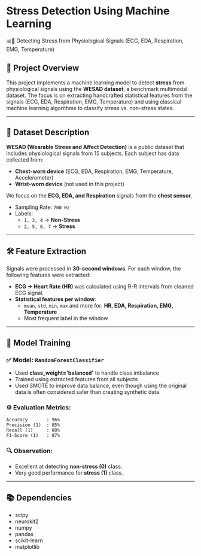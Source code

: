 # Stress Detection Using Machine Learning  
📊🚨 Detecting Stress from Physiological Signals (ECG, EDA, Respiration, EMG, Temperature)

## 📌 Project Overview
This project implements a machine learning model to detect **stress** from physiological signals using the **WESAD dataset**, a benchmark multimodal dataset. The focus is on extracting handcrafted statistical features from the signals (ECG, EDA, Respiration, EMG, Temperature) and using classical machine learning algorithms to classify stress vs. non-stress states.

---

## 🧠 Dataset Description

**WESAD (Wearable Stress and Affect Detection)** is a public dataset that includes physiological signals from 15 subjects. Each subject has data collected from:
- **Chest-worn device** (ECG, EDA, Respiration, EMG, Temperature, Accelerometer)
- **Wrist-worn device** (not used in this project)

We focus on the **ECG, EDA, and Respiration** signals from the **chest sensor**.

- Sampling Rate: `700 Hz`
- Labels:
  - `1, 3, 4` → **Non-Stress**
  - `2, 5, 6, 7` → **Stress**

---

## 🛠️ Feature Extraction

Signals were processed in **30-second windows**. For each window, the following features were extracted:

- **ECG → Heart Rate (HR)** was calculated using R-R intervals from cleaned ECG signal.
- **Statistical features per window**:
  - `mean`, `std`, `min`, `max` and more for: **HR, EDA, Respiration, EMG, Temperature**
  - Most frequent label in the window

---

## 🧪 Model Training

### ✅ Model: `RandomForestClassifier`  
- Used **class_weight='balanced'** to handle class imbalance
- Trained using extracted features from all subjects
- Used SMOTE to improve data balance, even though using the original data is often considered safer than creating synthetic data

### ⚙️ Evaluation Metrics:
```text
Accuracy       : 96%
Precision (1)  : 85%
Recall (1)     : 88%
F1-Score (1)   : 87%
```

### 🔍 Observation:
- Excellent at detecting **non-stress (0)** class.
- Very good performance for **stress (1)** class.

---

## 📚 Dependencies
- scipy
- neurokit2
- numpy
- pandas
- scikit-learn
- matplotlib

